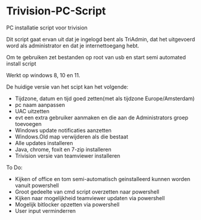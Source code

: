 # Trivision-PC-Script
PC installatie script voor trivision


Dit script gaat ervan uit dat je ingelogd bent als TriAdmin, dat het uitgevoerd word als administrator en dat je internettoegang hebt.

Om te gebruiken zet bestanden op root van usb en start semi automated install script

Werkt op windows 8, 10 en 11.

De huidige versie van het scipt kan het volgende:

- Tijdzone, datum en tijd goed zetten(met als tijdzone Europe/Amsterdam)
- pc naam aanpassen
- UAC uitzetten
- evt een extra gebruiker aanmaken en die aan de Administrators groep toevoegen
- Windows update notificaties aanzetten
- Windows.Old map verwijderen als die bestaat
- Alle updates installeren
- Java, chrome, foxit en 7-zip installeren
- Trivision versie van teamviewer installeren


To Do:
- Kijken of office en tom semi-automatisch geinstalleerd kunnen worden vanuit powershell
- Groot gedeelte van cmd script overzetten naar powershell
- Kijken naar mogelijkheid teamviewer updaten via powershell
- Mogelijk bitlocker opzetten via powershell
- User input verminderren
